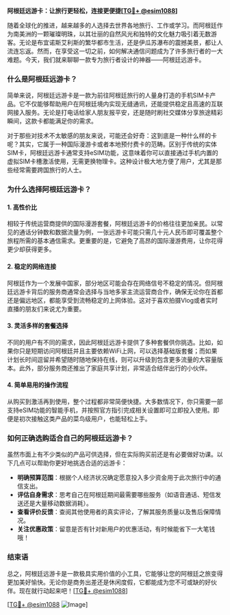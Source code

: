 **阿根廷远游卡：让旅行更轻松，连接更便捷[[TG💪+ @esim1088](https://t.me/s/esim1088)]**

随着全球化的推进，越来越多的人选择去世界各地旅行、工作或学习。而阿根廷作为南美洲的一颗璀璨明珠，以其壮丽的自然风光和独特的文化魅力吸引着无数游客。无论是布宜诺斯艾利斯的繁华都市生活，还是伊瓜苏瀑布的震撼美景，都让人流连忘返。然而，在享受这一切之前，如何解决通信问题成为了许多旅行者的一大难题。今天，我们就来聊聊一款专为旅行者设计的神器——阿根廷远游卡。

### **什么是阿根廷远游卡？**

简单来说，阿根廷远游卡是一款为前往阿根廷旅行的人量身打造的手机SIM卡产品。它不仅能够帮助用户在阿根廷境内实现无缝通讯，还能提供稳定且高速的互联网接入服务。无论是打电话给家人朋友报平安，还是随时刷社交媒体分享旅途精彩瞬间，这款卡都能满足你的需求。

对于那些对技术不太敏感的朋友来说，可能还会好奇：这到底是一种什么样的卡呢？其实，它属于一种国际漫游卡或者本地预付费卡的范畴。区别于传统的实体SIM卡，阿根廷远游卡通常支持eSIM功能，这意味着你可以直接通过手机内置的虚拟SIM卡槽激活使用，无需更换物理卡。这种设计极大地方便了用户，尤其是那些经常需要跨国旅行的人士。

### **为什么选择阿根廷远游卡？**

#### **1. 高性价比**
相较于传统运营商提供的国际漫游套餐，阿根廷远游卡的价格往往更加亲民。以常见的通话分钟数和数据流量为例，一张远游卡可能只需几十元人民币即可覆盖整个旅程所需的基本通信需求。更重要的是，它避免了高昂的国际漫游费用，让你花得更少却获得更多。

#### **2. 稳定的网络连接**
阿根廷作为一个发展中国家，部分地区可能会存在网络信号不稳定的情况。但阿根廷远游卡背后的服务商通常会选择与当地多家主流运营商合作，确保无论你在首都还是偏远地区，都能享受到流畅稳定的上网体验。这对于喜欢拍摄Vlog或者实时直播的朋友们来说尤为重要。

#### **3. 灵活多样的套餐选择**
不同的用户有不同的需求，因此阿根廷远游卡提供了多种套餐供你挑选。比如，如果你只是短期访问阿根廷并且主要依赖WiFi上网，可以选择基础版套餐；而如果计划长时间逗留并希望随时随地保持在线，则可以升级到包含更多流量的大容量版本。此外，部分服务商还推出了家庭共享计划，非常适合结伴出行的小伙伴。

#### **4. 简单易用的操作流程**
从购买到激活再到使用，整个过程都非常简便快捷。大多数情况下，你只需要一部支持eSIM功能的智能手机，并按照官方指引完成相关设置即可立即投入使用。即便是初次接触这类产品的菜鸟级用户，也能轻松上手。

### **如何正确选购适合自己的阿根廷远游卡？**

虽然市面上有不少类似的产品可供选择，但在实际购买前还是有必要做好功课。以下几点可以帮助你更好地挑选合适的远游卡：

- **明确预算范围**：根据个人经济状况确定愿意投入多少资金用于此次旅行中的通信支出。
- **评估自身需求**：思考自己在阿根廷期间最需要哪些服务（如语音通话、短信发送还是大量移动数据消耗）。
- **查看评价反馈**：查阅其他使用者的真实评论，了解其服务质量以及售后保障情况。
- **关注优惠政策**：留意是否有针对新用户的优惠活动，有时候能省下一大笔钱哦！

### **结束语**

总之，阿根廷远游卡是一款极具实用价值的小工具，它能够让您的阿根廷之旅变得更加美好愉快。无论你是商务出差还是休闲度假，它都能成为您不可或缺的好伙伴。现在就行动起来吧！[[TG💪+ @esim1088](https://t.me/s/esim1088)]

[[TG💪+ @esim1088](https://t.me/s/esim1088) ![Image](https://i.postimg.cc/4NQfJmqS/Snipaste-2025-05-13-00-14-12.png)]